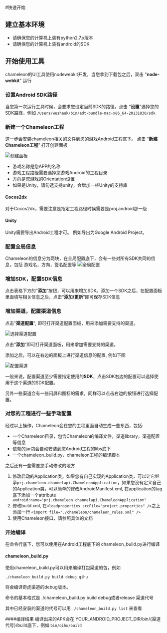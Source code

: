 #快速开始

## 建立基本环境
* 请确保您的计算机上装有python2.7.x版本
* 请确保您的计算机上装有android的SDK

## 开始使用工具

chameleon的UI工具使用nodewebkit开发，当您拿到下载包之后，双击 "**node-webkit**" 运行

### 设置Android SDK路径
当您第一次运行工具时候，会要求您设定当前SDK的路径，点击 “**设置**”选择您的SDK路径，例如
``` /Users/wushauk/bin/adt-bundle-mac-x86_64-20131030/sdk ```

### 新建一个Chameleon工程
这一步会安装chameleon相关的文件到您的游戏Android工程底下。
点击 “**新建Chameleon工程**” 打开创建面板

![创建面板](create_prj_panel.png)

* 游戏名称是您APP的名称
* 游戏工程路径需要选择您游戏Android的工程目录
* 方向是您游戏的Orientation设置
* 如果是Unity，请勾选支持unity，会增加一些Unity的支持库

#### Cocos2dx
对于Cocos2dx，需要注意是指定工程路径时候需要是proj.android那一级

#### Unity
Unity需要导出Android工程才可。
例如导出为Google Android Project。

### 配置全局信息
Chameleon的信息分为两块，在全局配置底下，会有一些对所有SDK共同的信息，包括 游戏名，方向，签名配置等
![全局配置](global_setting.png)


### 增加SDK，配置SDK信息
点击表格下方的“**添加**”按钮，可以用来增加SDK。添加一个SDK之后，在配置面板里面填写相关信息之后，点击“**添加/更新**”即可保存SDK信息

### 增加渠道，配置渠道信息
点击"**渠道配置**", 即可打开渠道配置面板，用来添加需要支持的渠道。


![选择渠道配置](select_channel_tab.png)

点击“**添加**”即可打开渠道面板，用来增加需要支持的渠道。

添加之后，可以在右边的面板上进行渠道信息的配置, 例如下图

![配置渠道](channel_setting.png)

一般来说，配置渠道至少需要指定使用的**SDK**，点击SDK右边的配置可以选择使用于这个渠道的SDK配置。

另外一些渠道会有一些闪屏和图标的需求，同样可以点击右边的按钮进行选择配置。

### 对您的工程进行一些手动配置
经过以上操作，Chameleon会在您的工程里面自动生成一些东西，包括: 

* 一个Chameleon目录，包含Chameleon的编译文件，渠道library，渠道配置等信息
* 依赖的jar包会自动安装到您Android工程的libs底下
* 一个chameleon_build.py，chameleon工程的编译脚本

之后还有一些需要您手动修改的地方

1. 修改启动的Application类，如果您有自己实现的Application类，可以让它继承```prj.chameleon.channelapi.ChameleonApplication```，如果您没有定义自己的Application类，可以简单的修改AndroidManifest.xml, 在application的tag底下添加一个attribute ``` android:name="prj.chameleon.channelapi.ChameleonApplication"```
2. 修改build.xml, 在```<loadproperties srcFile="project.properties" />```之上添加一行 ```<import file="./chameleon/chameleon_rules.xml" />```
3. 使用Chameleon接口，请参照具体的文档

### 开始编译
在命令行底下，您可以使用在Android工程底下的 chameleon_build.py进行编译
#### chameleon_build.py
使用chameleon_build.py可以用来编译打包渠道的包，例如

```./chameleon_build.py build debug qihu```

将会编译奇虎渠道的debug版本。

命令的基本格式是 ./chameleon_build.py build debug或者release 渠道代号

其中已经安装的渠道的代号可以用 ```./chameleon_build.py list``` 来查看

####编译结果
编译出来的APK会在 YOUR_ANDROID_PROJECT_DIR/bin/{渠道代号}/build底下，例如
```bin/qihu/build```





